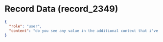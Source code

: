 # Record Data (record_2349)

```json
{
  "role": "user",
  "content": "do you see any value in the additional context that i've added about what i've endured prior to the workplace bullying? to determine next steps?"
}
```
